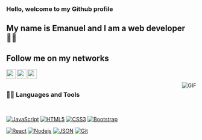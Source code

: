  
### Hello, welcome to my Github profile

## My name is Emanuel and I am a web developer :technologist:





## Follow me on my networks

<a href="https://twitter.com/emagrigo" target="_blank">
  <img align="left"  width="25px" src="https://cdn.jsdelivr.net/npm/simple-icons@v3/icons/twitter.svg" />
</a>
<a href="https://www.facebook.com/emanuel.grigolatto/" target="_blank">
  <img align="left"  width="25px" src="https://cdn.jsdelivr.net/npm/simple-icons@v3/icons/facebook.svg" />
</a>
<a href="https://www.instagram.com/ema.grigolatto/?hl=es-la" target="_blank">
  <img align="left"  width="25px" src="https://cdn.jsdelivr.net/npm/simple-icons@v3/icons/instagram.svg" />
</a>

<br />
<br />

  <img align="right" alt="GIF" src="https://media.giphy.com/media/836HiJc7pgzy8iNXCn/giphy.gif" />
  
### 👨‍💻 Languages and Tools

<br />

[![JavaScript](https://img.shields.io/badge/-JavaScript-black?style=flat&logo=javascript&link=https://github.com/egrigolatto)](https://github.com/egrigolatto) 
[![HTML5](https://img.shields.io/badge/-HTML5-E34F26?style=flat&logo=html5&logoColor=white&link=https://github.com/egrigolatto)](https://github.com/egrigolatto) 
[![CSS3](https://img.shields.io/badge/-CSS3-1572B6?style=flat&logo=css3&link=https://github.com/egrigolatto)](https://github.com/egrigolatto)
[![Bootstrap](https://img.shields.io/badge/-Bootstrap-563D7C?style=flat&logo=bootstrap&link=https://github.com/egrigolatto)](https://github.com/egrigolatto) 

[![React](https://img.shields.io/badge/-React-black?style=flat&logo=react&link=https://github.com/egrigolatto)](https://github.com/egrigolatto) 
[![Nodejs](https://img.shields.io/badge/-Nodejs-green?style=flat&logo=Node.js&link=https://github.com/egrigolatto)](https://github.com/egrigolatto) 
[![JSON](https://img.shields.io/badge/-json-02569B?style=flat&logo=json&link=https://github.com/egrigolatto)](https://github.com/egrigolatto)
[![Git](https://img.shields.io/badge/-Git-black?style=flat&logo=git&link=https://github.com/egrigolatto)](https://github.com/egrigolatto) 
